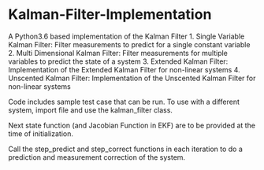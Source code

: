 # Kalman-Filter-Implementation
A Python3.6 based implementation of the Kalman Filter
	1. Single Variable Kalman Filter:
		Filter measurements to predict for a single constant variable
	2. Multi Dimensional Kalman Filter:
		Filter measurements for multiple variables to predict the state of a system
	3. Extended Kalman Filter:
		Implementation of the Extended Kalman Filter for non-linear systems
	4. Unscented Kalman Filter:
		Implementation of the Unscented Kalman Filter for non-linear systems

Code includes sample test case that can be run. To use with a different system, import file and use the kalman_filter class.

Next state function (and Jacobian Function in EKF) are to be provided at the time of initialization.

Call the step_predict and step_correct functions in each iteration to do a prediction and measurement correction of the system.
